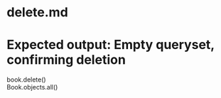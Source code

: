 # delete.md  
# Expected output: Empty queryset, confirming deletion
book.delete()  
Book.objects.all()

